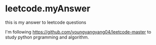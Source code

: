 # leetcode.myAnswer
this is my answer to leetcode questions

I'm following https://github.com/youngyangyang04/leetcode-master to study python prgramming and algorithm. 
